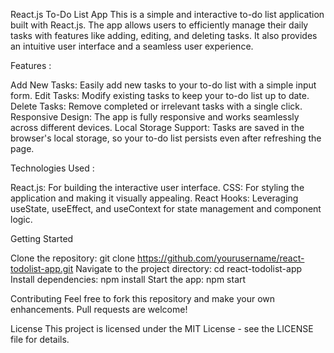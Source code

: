 React.js To-Do List App
This is a simple and interactive to-do list application built with React.js. The app allows users to efficiently manage their daily tasks with features like adding, editing, and deleting tasks. It also provides an intuitive user interface and a seamless user experience.

Features :

Add New Tasks: Easily add new tasks to your to-do list with a simple input form.
Edit Tasks: Modify existing tasks to keep your to-do list up to date.
Delete Tasks: Remove completed or irrelevant tasks with a single click.
Responsive Design: The app is fully responsive and works seamlessly across different devices.
Local Storage Support: Tasks are saved in the browser's local storage, so your to-do list persists even after refreshing the page.

Technologies Used :

React.js: For building the interactive user interface.
CSS: For styling the application and making it visually appealing.
React Hooks: Leveraging useState, useEffect, and useContext for state management and component logic.

Getting Started

Clone the repository: git clone https://github.com/yourusername/react-todolist-app.git
Navigate to the project directory: cd react-todolist-app
Install dependencies: npm install
Start the app: npm start

Contributing
Feel free to fork this repository and make your own enhancements. Pull requests are welcome!

License
This project is licensed under the MIT License - see the LICENSE file for details.
